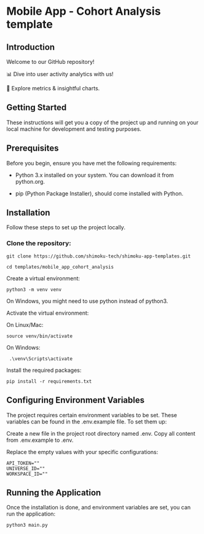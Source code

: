 # Mobile App - Cohort Analysis template

## Introduction

Welcome to our GitHub repository!

📊 Dive into user activity analytics with us!

🚀 Explore metrics & insightful charts.


<!-- ![]() -->

## Getting Started

These instructions will get you a copy of the project up and running on your local machine for development and testing purposes.

## Prerequisites

Before you begin, ensure you have met the following requirements:

- Python 3.x installed on your system. You can download it from python.org.

- pip (Python Package Installer), should come installed with Python.

## Installation

Follow these steps to set up the project locally.

### Clone the repository:

```
git clone https://github.com/shimoku-tech/shimoku-app-templates.git
```
```
cd templates/mobile_app_cohort_analysis
```

Create a virtual environment:

```
python3 -m venv venv
```

On Windows, you might need to use python instead of python3.

Activate the virtual environment:

On Linux/Mac:

```
source venv/bin/activate
```

On Windows:
```
 .\venv\Scripts\activate
```

Install the required packages:

```
pip install -r requirements.txt
```


## Configuring Environment Variables

The project requires certain environment variables to be set. These variables can be found in the .env.example file. To set them up:

Create a new file in the project root directory named .env.
Copy all content from .env.example to .env.

Replace the empty values with your specific configurations:
```
API_TOKEN=""
UNIVERSE_ID=""
WORKSPACE_ID=""
```


## Running the Application

Once the installation is done, and environment variables are set, you can run the application:

```
python3 main.py
```
